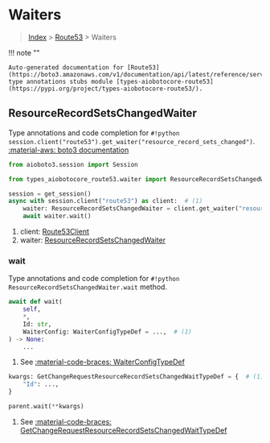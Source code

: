 # Waiters

> [Index](../README.md) > [Route53](./README.md) > Waiters

!!! note ""

    Auto-generated documentation for [Route53](https://boto3.amazonaws.com/v1/documentation/api/latest/reference/services/route53.html#Route53)
    type annotations stubs module [types-aiobotocore-route53](https://pypi.org/project/types-aiobotocore-route53/).

## ResourceRecordSetsChangedWaiter

Type annotations and code completion for `#!python session.client("route53").get_waiter("resource_record_sets_changed")`.
[:material-aws: boto3 documentation](https://boto3.amazonaws.com/v1/documentation/api/latest/reference/services/route53.html#Route53.Waiter.ResourceRecordSetsChanged)

```python title="Usage example"
from aioboto3.session import Session

from types_aiobotocore_route53.waiter import ResourceRecordSetsChangedWaiter

session = get_session()
async with session.client("route53") as client:  # (1)
    waiter: ResourceRecordSetsChangedWaiter = client.get_waiter("resource_record_sets_changed")  # (2)
    await waiter.wait()
```

1. client: [Route53Client](./client.md)
2. waiter: [ResourceRecordSetsChangedWaiter](./waiters.md#resourcerecordsetschangedwaiter)


### wait

Type annotations and code completion for `#!python ResourceRecordSetsChangedWaiter.wait` method.

```python title="Method definition"
await def wait(
    self,
    *,
    Id: str,
    WaiterConfig: WaiterConfigTypeDef = ...,  # (1)
) -> None:
    ...
```

1. See [:material-code-braces: WaiterConfigTypeDef](./type_defs.md#waiterconfigtypedef) 


```python title="Usage example with kwargs"
kwargs: GetChangeRequestResourceRecordSetsChangedWaitTypeDef = {  # (1)
    "Id": ...,
}

parent.wait(**kwargs)
```

1. See [:material-code-braces: GetChangeRequestResourceRecordSetsChangedWaitTypeDef](./type_defs.md#getchangerequestresourcerecordsetschangedwaittypedef) 
